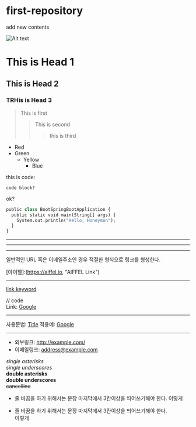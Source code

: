 # first-repository
add new contents

![Alt text](/Path/to/img.jpg)

# This is Head 1
## This is Head 2
### TRHis is Head 3

> This is first
>  > This is second
>  >   > this is third

* Red
* Green
  * Yellow
    * Blue

this is code:

    code block?
  
ok?


```python
public class BootSpringBootApplication {
  public static void main(String[] args) {
    System.out.println("Hello, Honeymon");
  }
}
```


* * *
***
- - -

일반적인 URL 혹은 이메일주소인 경우 적절한 형식으로 링크를 형성한다.

[아이펠]:(https://aiffel.io, "AIFFEL Link")
- - -
[link keyword][id]

[id]: URL "Optional Title here"

// code   
Link: [Google][googlelink]

[googlelink]: https://google.com "Go google"

- - -
사용문법: [Title](link)
적용예: [Google](https://google.com, "google link")
- - -
* 외부링크: <http://example.com/>
* 이메일링크: <address@example.com>

*single asterisks*   
_single underscores_   
**double asterisks**   
__double underscores__   
~~cancelline~~

* 줄 바꿈을 하기 위해서는 문장 마지막에서 3칸이상을 띄어쓰기해야 한다. 
이렇게

* 줄 바꿈을 하기 위해서는 문장 마지막에서 3칸이상을 띄어쓰기해야 한다.   
이렇게
